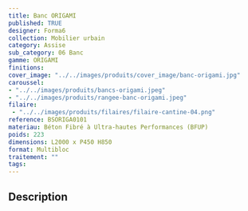```yaml
---
title: Banc ORIGAMI 
published: TRUE
designer: Forma6
collection: Mobilier urbain
category: Assise
sub_category: 06 Banc
gamme: ORIGAMI
finitions: 
cover_image: "../../images/produits/cover_image/banc-origami.jpg"
caroussel: 
- "../../images/produits/bancs-origami.jpeg"
- "../../images/produits/rangee-banc-origami.jpeg"
filaire: 
 - "../../images/produits/filaires/filaire-cantine-04.png"
reference: BSORIGA0101
materiau: Béton Fibré à Ultra-hautes Performances (BFUP)
poids: 223
dimensions: L2000 x P450 H850
format: Multibloc
traitement: ""
tags: 
---
```


## Description
